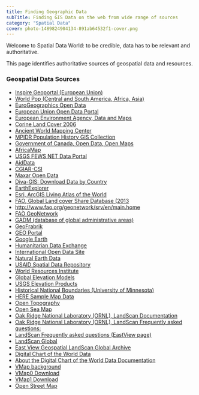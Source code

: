 ```yaml
---
title: Finding Geographic Data
subTitle: Finding GIS Data on the web from wide range of sources
category: "Spatial Data"
cover: photo-1489824904134-891ab64532f1-cover.png
---
```


Welcome to Spatial Data World: to be credible, data has to be relevant and authoritative.

This page identifies authoritative sources of geospatial data and resources.

### Geospatial Data Sources

- <a href="https://inspire-geoportal.ec.europa.eu/" target="_blank">Inspire Geoportal (European Union)</a>
- <a href="https://www.worldpop.org/" target="_blank">World Pop (Central and South America, Africa, Asia)</a>
- <a href="EuroGeographics Open Data/" target="_blank">EuroGeographics Open Data</a>
- <a href="https://data.europa.eu/euodp/en/data/" target="_blank">European Union Open Data Portal</a>
- <a href="https://www.eea.europa.eu/data-and-maps" target="_blank"> European Environment Agency, Data and Maps </a>
- <a href="https://www.eea.europa.eu/data-and-maps/data/clc-2006-raster-4" target="_blank">Corine Land Cover 2006 </a>
- <a href="http://awmc.unc.edu/wordpress/map-files/" target="_blank">Ancient World Mapping Center</a>
- <a href="https://censusmosaic.demog.berkeley.edu/data/historical-gis-files" target="_blank">MPIDR Population History GIS Collection</a>
- <a href="https://open.canada.ca/en/open-maps" target="_blank">Government of Canada, Open Data, Open Maps</a>
- <a href="https://worldmap.harvard.edu/africamap/" target="_blank">AfricaMap</a>
- <a href="https://earlywarning.usgs.gov/fews" target="_blank">USGS FEWS NET Data Portal </a>
- <a href="https://www.aiddata.org/" target="_blank">AidData</a>
- <a href="http://www.cgiar-csi.org/" target="_blank">CGIAR-CSI</a>
- <a href="https://www.maxar.com/open-data/" target="_blank">Maxar Open Data</a>
- <a href="http://www.diva-gis.org/gdata/" target="_blank">Diva-GIS: Download Data by Country</a>
- <a href="https://earthexplorer.usgs.gov/" target="_blank"> EarthExplorer </a>
- <a href="https://livingatlas.arcgis.com/en/browse/#d=2" target="_blank">Esri, ArcGIS Living Atlas of the World </a>
- <a href="hhttp://www.fao.org/geonetwork/srv/en/metadata.show?uuid=ba4526fd-cdbf-4028-a1bd-5a559c4bff38&currTab=distribution" target="_blank">FAO, Global Land cover Share Database (2013</a>
- <a href="http://www.fao.org/geonetwork/srv/en/main.home" target="_blank">http://www.fao.org/geonetwork/srv/en/main.home</a>
- <a href="http://www.fao.org/geonetwork/srv/en/main.home" target="_blank">FAO GeoNetwork</a>
- <a href="https://gadm.org/" target="_blank">GADM (database of global administrative areas)</a>
- <a href="https://www.geofabrik.de/data/download.html" target="_blank">GeoFrabrik </a>
- <a href="https://www.geoportal.org/" target="_blank">GEO Portal</a>
- <a href="https://earth.google.com/web/" target="_blank">Google Earth</a>
- <a href="https://data.humdata.org/" target="_blank">Humanitarian Data Exchange</a>
- <a href="https://www.data.gov/open-gov/" target="_blank">International Open Data Site</a>
- <a href="https://www.naturalearthdata.com/" target="_blank"> Natural Earth Data </a>
- <a href="http://spatialdata.dhsprogram.com/home/" target="_blank">USAID Spatial Data Repository </a>
- <a href="https://datasets.wri.org/" target="_blank">World Resources Institute</a>
- <a href="http://vterrain.org/Elevation/global.html" target="_blank">Global Elevation Models</a>
- <a href="https://www.usgs.gov/core-science-systems/ngp/3dep/about-3dep-products-services?qt-science_support_page_related_con=0#qt-science_support_page_related_con" target="_blank">USGS Elevation Products</a>
- <a href="https://umn.maps.arcgis.com/home/item.html?id=85e35d64d67f425c94ebca45dad6568a" target="_blank">Historical National Boundaries (University of Minnesota)</a>
- <a href="https://developer.here.com/sample-data" target="_blank">HERE Sample Map Data </a>
- <a href="https://opentopography.org/" target="_blank">Open Topography</a>
- <a href="http://map.openseamap.org/" target="_blank">Open Sea Map</a>
- <a href="https://landscan.ornl.gov/" target="_blank">Oak Ridge National Laboratory (ORNL), LandScan Documentation</a>
- <a href="https://landscan.ornl.gov/" target="_blank">Oak Ridge National Laboratory (ORNL), LandScan Frequently asked questions:</a>
- <a href="https://www.eastview.com/resources/landscan-faq/" target="_blank"> LandScan Frequently asked questions (EastView page) </a>
- <a href="https://cat.libraries.psu.edu/uhtbin/cgisirsi/x/0/0/57/5/3?searchdata1=11339188%7bCKEY%7d&searchfield1=GENERAL%5eSUBJECT%5eGENERAL%5e%5e&user_id=WEBSERVER" target="_blank">LandScan Global </a>
- <a href="https://cat.libraries.psu.edu/uhtbin/cgisirsi/x/0/0/57/5/3?searchdata1=11574564{CKEY}&searchfield1=GENERAL^SUBJECT^GENERAL^^&user_id=WEBSERVER" target="_blank">East View Geospatial LandScan Global Archive</a>
- <a href="https://psu.app.box.com/v/dcw" target="_blank">Digital Chart of the World Data</a>
- <a href="https://psu.app.box.com/v/dcw-documentation" target="_blank">About the Digital Chart of the World Data Documentation</a>
- <a href="https://en.wikipedia.org/wiki/Vector_Map" target="_blank">VMap background</a>
- <a href="https://gis-lab.info/qa/vmap0-eng.html" target="_blank">VMap0 Download</a>
- <a href="https://gis-lab.info/qa/vmap1-eng.html" target="_blank">VMap1 Download</a>
- <a href="https://wiki.openstreetmap.org/wiki/Shapefiles#Download_shapefiles" target="_blank"> Open Street Map </a>

